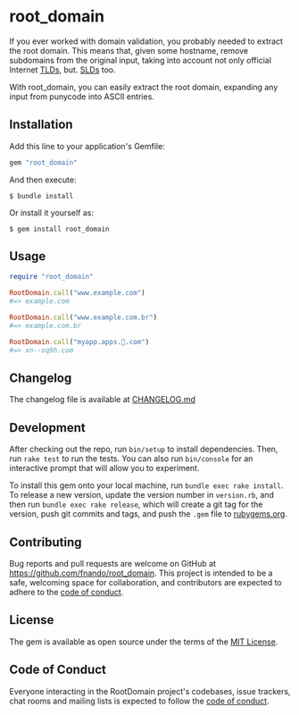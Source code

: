 # root_domain

If you ever worked with domain validation, you probably needed to extract the
root domain. This means that, given some hostname, remove subdomains from the original input, taking into account not only official Internet [TLDs](https://en.wikipedia.org/wiki/Top-level_domain), but. [SLDs](https://en.wikipedia.org/wiki/Second-level_domain) too.

With root_domain, you can easily extract the root domain, expanding any input from punycode into ASCII entries.

## Installation

Add this line to your application's Gemfile:

```ruby
gem "root_domain"
```

And then execute:

    $ bundle install

Or install it yourself as:

    $ gem install root_domain

## Usage

```ruby
require "root_domain"

RootDomain.call("www.example.com")
#=> example.com

RootDomain.call("www.example.com.br")
#=> example.com.br

RootDomain.call("myapp.apps.🤯.com")
#=> xn--oq9h.com
```

## Changelog

The changelog file is available at [CHANGELOG.md](https://github.com/fnando/root_domain/tree/main/CHANGELOG.md)

## Development

After checking out the repo, run `bin/setup` to install dependencies. Then, run `rake test` to run the tests. You can also run `bin/console` for an interactive prompt that will allow you to experiment.

To install this gem onto your local machine, run `bundle exec rake install`. To release a new version, update the version number in `version.rb`, and then run `bundle exec rake release`, which will create a git tag for the version, push git commits and tags, and push the `.gem` file to [rubygems.org](https://rubygems.org).

## Contributing

Bug reports and pull requests are welcome on GitHub at https://github.com/fnando/root_domain. This project is intended to be a safe, welcoming space for collaboration, and contributors are expected to adhere to the [code of conduct](https://github.com/fnando/root_domain/blob/master/CODE_OF_CONDUCT.md).

## License

The gem is available as open source under the terms of the [MIT License](https://opensource.org/licenses/MIT).

## Code of Conduct

Everyone interacting in the RootDomain project's codebases, issue trackers, chat rooms and mailing lists is expected to follow the [code of conduct](https://github.com/fnando/root_domain/blob/master/CODE_OF_CONDUCT.md).
